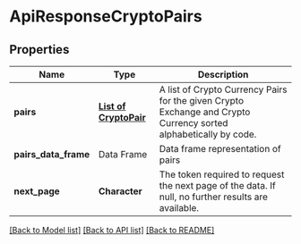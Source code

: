 # ApiResponseCryptoPairs

[//]: # (CLASS:IntrinioSDK::ApiResponseCryptoPairs)

[//]: # (KIND:object)

## Properties

[//]: # (START_DEFINITION)

Name | Type | Description
------------ | ------------- | -------------
**pairs** | [**List of CryptoPair**](CryptoPair.md) | A list of Crypto Currency Pairs for the given Crypto Exchange and Crypto Currency sorted alphabetically by code. &nbsp;
**pairs_data_frame** | Data Frame | Data frame representation of pairs
**next_page** | **Character** | The token required to request the next page of the data. If null, no further results are available. &nbsp;

[//]: # (END_DEFINITION)


[//]: # (CONTAINED_CLASS:IntrinioSDK::CryptoPair)


[[Back to Model list]](../README.md#documentation-for-models) [[Back to API list]](../README.md#documentation-for-api-endpoints) [[Back to README]](../README.md)


